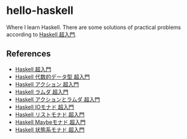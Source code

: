 # hello-haskell

Where I learn Haskell.
There are some solutions of practical problems according to
[Haskell 超入門](http://qiita.com/7shi/items/145f1234f8ec2af923ef).

## References

* [Haskell 超入門](http://qiita.com/7shi/items/145f1234f8ec2af923ef)
* [Haskell 代数的データ型 超入門](http://qiita.com/7shi/items/1ce76bde464b4a55c143)
* [Haskell アクション 超入門](http://qiita.com/7shi/items/85afd7bbd5d6c4115ad6)
* [Haskell ラムダ 超入門](https://qiita.com/7shi/items/1345bf32003faff435cb)
* [Haskell アクションとラムダ 超入門](https://qiita.com/7shi/items/1345bf32003faff435cb)
* [Haskell IOモナド 超入門](https://qiita.com/7shi/items/d3d3492ddd90d47160f2)
* [Haskell リストモナド 超入門](https://qiita.com/7shi/items/deb19c4cba933590ffbf)
* [Haskell Maybeモナド 超入門](https://qiita.com/7shi/items/c7d7eec066af0fe0688d)
* [Haskell 状態系モナド 超入門](https://qiita.com/7shi/items/145f1234f8ec2af923ef)
